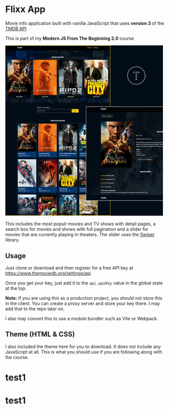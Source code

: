 # Flixx App

Movie info application built with vanilla JavaScript that uses **version 3** of the [TMDB API](https://developers.themoviedb.org/3)

This is part of my **Modern JS From The Beginning 2.0** course

<img src="images/screen.jpg" width="500">

This includes the most populr movies and TV shows with detail pages, a search box for movies and shows with full pagination and a slider for movies that are currently playing in theaters. The slider uses the [Swiper](https://swiperjs.com) library.

## Usage

Just clone or download and then register for a free API key at https://www.themoviedb.org/settings/api

Once you get your key, just add it to the `api.apiKey` value in the global state at the top.

**Note:** If you are using this as a production project, you should not store this in the client. You can create a proxy server and store your key there. I may add that to the repo later on.

I also may convert this to use a module bundler such as Vite or Webpack.

## Theme (HTML & CSS)

I also included the theme here for you to download. It does not include any JavaScript at all. This is what you should use if you are following along with the course.
# test1
# test1
